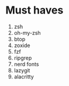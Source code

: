 # Must haves

1. zsh
2. oh-my-zsh
3. btop
4. zoxide
5. fzf
6. ripgrep
7. nerd fonts
8. lazygit
9. alacritty
